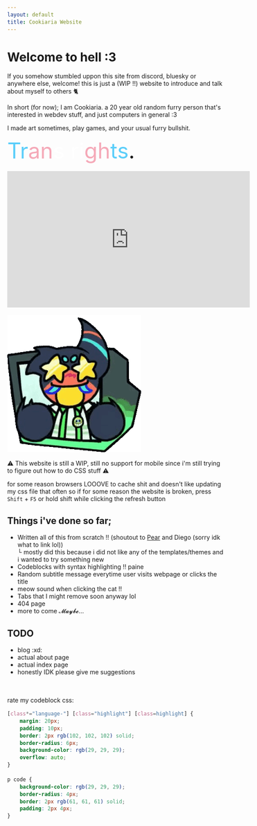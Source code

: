 ```yaml
---
layout: default
title: Cookiaria Website
---
```

<div class="centerpls">
    <h1> Welcome to hell :3</h1>
</div>

If you somehow stumbled uppon this site from discord, bluesky or anywhere else, welcome! this is just a (WIP !!) website to introduce and talk about myself to others 🐈

In short (for now); I am Cookiaria. a 20 year old random furry person that's interested in webdev stuff, and just computers in general :3 <br>

I made art sometimes, play games, and your usual furry bullshit.

<div class="centerpls" style="font-size: 50px;">
<span style="color: #5BCEFA;">Tr</span><span style="color: #F5A9B8;">an</span><span style="color: #FFFFFF;">s ri</span><span style="color: #F5A9B8;">gh</span><span style="color: #5BCEFA;">ts</span>.
</div> <br>

<iframe width="560" height="315" src="https://www.youtube.com/embed/mM0LCWlPAL8?si=4ZQpiJkBkirZbnZA" title="YouTube video player" frameborder="0" allow="accelerometer; autoplay; clipboard-write; encrypted-media; gyroscope; picture-in-picture; web-share" referrerpolicy="strict-origin-when-cross-origin" allowfullscreen class="centered"></iframe> <br>

<img src="assets/gregoriah/excited.gif" class="centered resized"> <br>

⚠ This website is still a WIP, still no support for mobile since i'm still trying to figure out how to do CSS stuff ⚠

for some reason browsers LOOOVE to cache shit and doesn't like updating my css file that often so if for some reason the website is broken, press `Shift` + `F5` or hold shift while clicking the refresh button


## Things i've done so far;
- Written all of this from scratch !! (shoutout to <a href="https://github.com/PearOrchards" class="links">Pear</a> and Diego (sorry idk what to link lol))<br>
└ mostly did this because i did not like any of the templates/themes and i wanted to try something new
- Codeblocks with syntax highlighting ‼ paine
- Random subtitle message everytime user visits webpage or clicks the title
- meow sound when clicking the cat !! 
- Tabs that I might remove soon anyway lol
- 404 page
- more to come 𝓜𝓪𝔂𝓫𝓮...

## TODO
- blog :xd:
- actual about page
- actual index page
- honestly IDK please give me suggestions

<br>
<br>
rate my codeblock css:

```css
[class*="language-"] [class="highlight"] [class=highlight] {
    margin: 20px;
    padding: 10px;
    border: 2px rgb(102, 102, 102) solid;
    border-radius: 6px;
    background-color: rgb(29, 29, 29);
    overflow: auto;
}

p code {
    background-color: rgb(29, 29, 29);
    border-radius: 4px;
    border: 2px rgb(61, 61, 61) solid;
    padding: 2px 4px;
}
```
